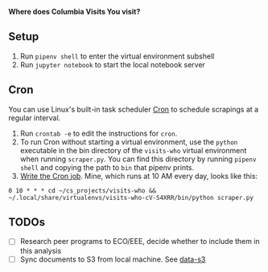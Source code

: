 **Where does Columbia Visits You visit?**

## Setup

1. Run `pipenv shell` to enter the virtual environment subshell
2. Run `jupyter notebook` to start the local notebook server

## Cron

You can use Linux's built-in task scheduler [Cron](http://man7.org/linux/man-pages/man8/crond.8.html) to schedule scrapings at a regular interval.

1. Run `crontab -e` to edit the instructions for `cron`.
2. To run Cron without starting a virtual environment, use the `python` executable in the bin directory of the `visits-who` virtual environment when running `scraper.py`. You can find this directory by running `pipenv shell` and copying the path to `bin` that pipenv prints.
3. [Write the Cron job](https://help.dreamhost.com/hc/en-us/articles/215767047-Creating-a-custom-Cron-Job). Mine, which runs at 10 AM every day, looks like this:
```
0 10 * * * cd ~/cs_projects/visits-who && ~/.local/share/virtualenvs/visits-who-cV-S4XRR/bin/python scraper.py
```

## TODOs

- [ ] Research peer programs to ECO/EEE, decide whether to include them in this analysis
- [ ] Sync documents to S3 from local machine. See [data-s3](https://github.com/russellgoldenberg/data-s3)
